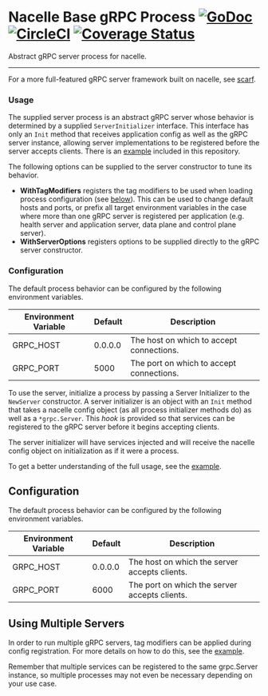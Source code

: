 # Nacelle Base gRPC Process [![GoDoc](https://godoc.org/github.com/go-nacelle/grpcbase?status.svg)](https://godoc.org/github.com/go-nacelle/grpcbase) [![CircleCI](https://circleci.com/gh/go-nacelle/grpcbase.svg?style=svg)](https://circleci.com/gh/go-nacelle/grpcbase) [![Coverage Status](https://coveralls.io/repos/github/go-nacelle/grpcbase/badge.svg?branch=master)](https://coveralls.io/github/go-nacelle/grpcbase?branch=master)

Abstract gRPC server process for nacelle.

---

For a more full-featured gRPC server framework built on nacelle, see [scarf](https://github.com/go-nacelle/scarf).

### Usage

The supplied server process is an abstract gRPC server whose behavior is determined by a supplied `ServerInitializer` interface. This interface has only an `Init` method that receives application config as well as the gRPC server instance, allowing server implementations to be registered before the server accepts clients. There is an [example](./example) included in this repository.


The following options can be supplied to the server constructor to tune its behavior.

- **WithTagModifiers** registers the tag modifiers to be used when loading process configuration (see [below](#Configuration)). This can be used to change default hosts and ports, or prefix all target environment variables in the case where more than one gRPC server is registered per application (e.g. health server and application server, data plane and control plane server).
- **WithServerOptions** registers options to be supplied directly to the gRPC server constructor.

### Configuration

The default process behavior can be configured by the following environment variables.

| Environment Variable | Default | Description |
| -------------------- | ------- | ----------- |
| GRPC_HOST            | 0.0.0.0 | The host on which to accept connections. |
| GRPC_PORT            | 5000    | The port on which to accept connections. |















To use the server, initialize a process by passing a Server Initializer to the `NewServer`
constructor. A server initializer is an object with an `Init` method that takes a nacelle
config object (as all process initializer methods do) as well as a `*grpc.Server`. This
*hook* is provided so that services can be registered to the gRPC server before it begins
accepting clients.

The server initializer will have services injected and will receive the nacelle config
object on initialization as if it were a process.

To get a better understanding of the full usage, see the
[example](https://github.com/go-nacelle/tree/master/examples/grpc).

## Configuration

The default process behavior can be configured by the following environment variables.

| Environment Variable | Default | Description |
| -------------------- | ------- | ----------- |
| GRPC_HOST            | 0.0.0.0 | The host on which the server accepts clients. |
| GRPC_PORT            | 6000    | The port on which the server accepts clients. |

## Using Multiple Servers

In order to run multiple gRPC servers, tag modifiers can be applied during config
registration. For more details on how to do this, see the
[example](https://github.com/go-nacelle/tree/master/examples/multi-grpc).

Remember that multiple services can be registered to the same grpc.Server instance, so
multiple processes may not even be necessary depending on your use case.
